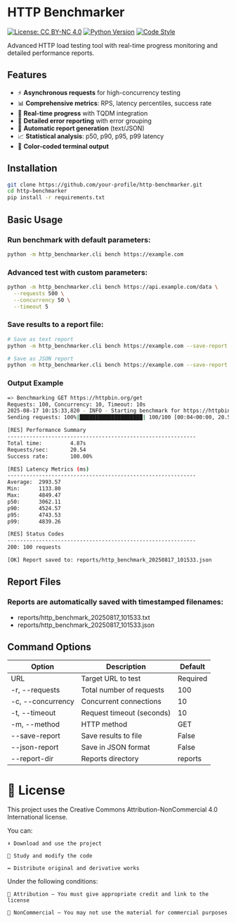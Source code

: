 # HTTP Benchmarker

[![License: CC BY-NC 4.0](https://img.shields.io/badge/License-CC_BY--NC_4.0-lightgrey.svg)](https://creativecommons.org/licenses/by-nc/4.0/)
[![Python Version](https://img.shields.io/badge/python-3.10%2B-blue)](https://www.python.org/downloads/)
[![Code Style](https://img.shields.io/badge/code%20style-black-000000.svg)](https://github.com/psf/black)

Advanced HTTP load testing tool with real-time progress monitoring and detailed performance reports.

## Features

- ⚡ **Asynchronous requests** for high-concurrency testing
- 📊 **Comprehensive metrics**: RPS, latency percentiles, success rate
- 🚀 **Real-time progress** with TQDM integration
- 📝 **Detailed error reporting** with error grouping
- 💾 **Automatic report generation** (text/JSON)
- 📈 **Statistical analysis**: p50, p90, p95, p99 latency
- 🎨 **Color-coded terminal output**

## Installation

```bash
git clone https://github.com/your-profile/http-benchmarker.git
cd http-benchmarker
pip install -r requirements.txt
```

## Basic Usage

### Run benchmark with default parameters:

```bash
python -m http_benchmarker.cli bench https://example.com
```
### Advanced test with custom parameters:

```bash
python -m http_benchmarker.cli bench https://api.example.com/data \
  --requests 500 \
  --concurrency 50 \
  --timeout 5
```

### Save results to a report file:

```bash
# Save as text report
python -m http_benchmarker.cli bench https://example.com --save-report

# Save as JSON report
python -m http_benchmarker.cli bench https://example.com --save-report --json-report
```
### Output Example

```bash
=> Benchmarking GET https://httpbin.org/get
Requests: 100, Concurrency: 10, Timeout: 10s
2025-08-17 10:15:33,820 - INFO - Starting benchmark for https://httpbin.org/get
Sending requests: 100%|████████████████████| 100/100 [00:04<00:00, 20.57req/s]

[RES] Performance Summary
------------------------------------------------------------
Total time:         4.87s
Requests/sec:       20.54
Success rate:       100.00%

[RES] Latency Metrics (ms)
------------------------------------------------------------
Average:  2993.57
Min:      1133.80
Max:      4849.47
p50:      3062.11
p90:      4524.57
p95:      4743.53
p99:      4839.26

[RES] Status Codes
------------------------------------------------------------
200: 100 requests

[OK] Report saved to: reports/http_benchmark_20250817_101533.json
```
## Report Files

### Reports are automatically saved with timestamped filenames:

-  reports/http_benchmark_20250817_101533.txt
-  reports/http_benchmark_20250817_101533.json

## Command Options

| Option             | Description                          | Default     |
 |--------------------|--------------------------------------|-------------|
 | URL                | Target URL to test                   | Required    |
 | -r, --requests     | Total number of requests             | 100         |
 | -c, --concurrency  | Concurrent connections               | 10          |
 | -t, --timeout      | Request timeout (seconds)            | 10          |
 | -m, --method       | HTTP method                          | GET         |
 | --save-report      | Save results to file                 | False       |
 | --json-report      | Save in JSON format                  | False       |
 | --report-dir       | Reports directory                    | reports     |


# 📜 License

This project uses the Creative Commons Attribution-NonCommercial 4.0 International license.

You can:

    ⬇️ Download and use the project

    📝 Study and modify the code

    ↔️ Distribute original and derivative works

Under the following conditions:

    👤 Attribution — You must give appropriate credit and link to the license

    🚫 NonCommercial — You may not use the material for commercial purposes



